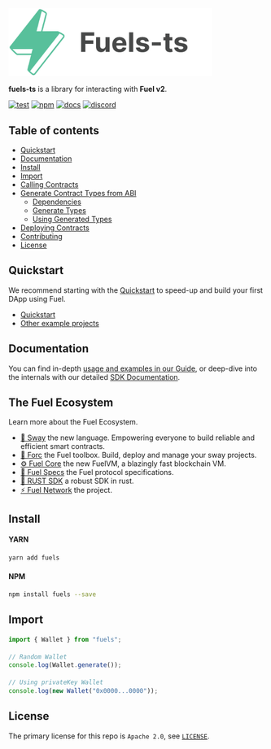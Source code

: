 <picture>
    <source media="(prefers-color-scheme: dark)" srcset="./docs/assets/fuels-ts-logo-dark.png">
    <img alt="Fuels-ts SDK logo" width="400px" src="./docs/assets/fuels-ts-logo-light.png">
</picture>

**fuels-ts** is a library for interacting with **Fuel v2**.

[![test](https://github.com/FuelLabs/fuels-ts/actions/workflows/test.yaml/badge.svg)](https://github.com/FuelLabs/fuels-ts/actions/workflows/test.yaml)
[![npm](https://img.shields.io/npm/v/fuels)](https://www.npmjs.com/package/fuels)
[![docs](https://img.shields.io/badge/docs-fuels.ts-brightgreen.svg?style=flat)](https://fuellabs.github.io/fuels-ts/)
[![discord](https://img.shields.io/badge/chat%20on-discord-orange?&logo=discord&logoColor=ffffff&color=7389D8&labelColor=6A7EC2)](https://discord.gg/xfpK4Pe)

## Table of contents

- [Quickstart](https://fuellabs.github.io/fuel-docs/master/developer-quickstart.htmll)
- [Documentation](https://fuellabs.github.io/fuels-ts)
- [Install](#install)
- [Import](#import)
- [Calling Contracts](https://fuellabs.github.io/fuels-ts/guide/calling-contracts)
- [Generate Contract Types from ABI](https://fuellabs.github.io/fuels-ts/guide/contracts/generate-contract-types-from-abi)
  - [Dependencies](#dependencies)
  - [Generate Types](https://fuellabs.github.io/fuels-ts/guide/types/generate-types)
  - [Using Generated Types](https://fuellabs.github.io/fuels-ts/guide/types/using-generated-types)
- [Deploying Contracts](https://fuellabs.github.io/fuels-ts/guide/contracts/deploying-contracts)
- [Contributing](./docs/CONTRIBUTING.md)
- [License](#license)

## Quickstart

We recommend starting with the [Quickstart](https://fuellabs.github.io/fuel-docs/master/developer-quickstart.htmll) to speed-up and build your first DApp using Fuel.

- [Quickstart](https://fuellabs.github.io/fuel-docs/master/developer-quickstart.htmll)
- [Other example projects](https://github.com/FuelLabs/sway-applications)

## Documentation

You can find in-depth [usage and examples in our Guide](https://fuellabs.github.io/fuels-ts/guide), or deep-dive into the internals with our detailed [SDK Documentation](https://fuellabs.github.io/fuels-ts).

## The Fuel Ecosystem

Learn more about the Fuel Ecosystem.

- [🌴 Sway](https://fuellabs.github.io/sway/) the new language. Empowering everyone to build reliable and efficient smart contracts.
- [🧰 Forc](https://fuellabs.github.io/sway/v0.30.1/forc/index.html) the Fuel toolbox. Build, deploy and manage your sway projects.
- [⚙️ Fuel Core](https://github.com/FuelLabs/fuel-core) the new FuelVM, a blazingly fast blockchain VM.
- [🔗 Fuel Specs](https://github.com/FuelLabs/fuel-specs) the Fuel protocol specifications.
- [🦀 RUST SDK](https://github.com/FuelLabs/fuels-rs) a robust SDK in rust.
- [⚡ Fuel Network](https://fuel.network/) the project.

## Install

#### YARN

```sh
yarn add fuels
```

#### NPM

```sh
npm install fuels --save
```

## Import

```ts
import { Wallet } from "fuels";

// Random Wallet
console.log(Wallet.generate());

// Using privateKey Wallet
console.log(new Wallet("0x0000...0000"));
```

## License

The primary license for this repo is `Apache 2.0`, see [`LICENSE`](./LICENSE).
